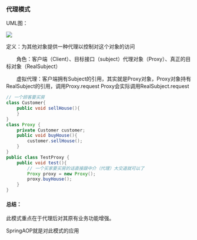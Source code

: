### 代理模式

UML图：

![](https://cdn.sinaimg.cn.52ecy.cn/large/005BYqpgly1g40uu2hatjj30oe0biadv.jpg)

定义：为其他对象提供一种代理以控制对这个对象的访问

　　角色：客户端（Client）、目标接口（subject）代理对象（Proxy）、真正的目标对象（RealSubject）

　　虚拟代理：客户端拥有Subject的引用，其实就是Proxy对象，Proxy对象持有RealSubject的引用，调用Proxy.request   Proxy会实际调用RealSubject.request
```java
// 一个顾客要买房
class Customer{
    public void sellHouse(){
    }
}
class Proxy {
    private Customer customer;
    public void buyHouse(){
        customer.sellHouse();
    }
}
public class TestProxy {
    public void test(){
        // 一个买家要买房的话直接跟中介（代理）大交道就可以了
        Proxy proxy = new Proxy();
        proxy.buyHouse();
    }
}
```

#### 总结：

此模式重点在于代理后对其原有业务功能增强。

SpringAOP就是对此模式的应用

